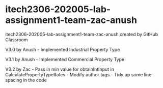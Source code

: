 # itech2306-202005-lab-assignment1-team-zac-anush
itech2306-202005-lab-assignment1-team-zac-anush created by GitHub Classroom

V3.0 by Anush - Implemented Industrial Property Type

V3.1 by Anush - Implemented Commercial Property Type

V3.2 by Zac   - Pass in min value for obtainIntInput in CalculatePropertyTypeRates
              - Modify author tags
              - Tidy up some line spacing in the code
